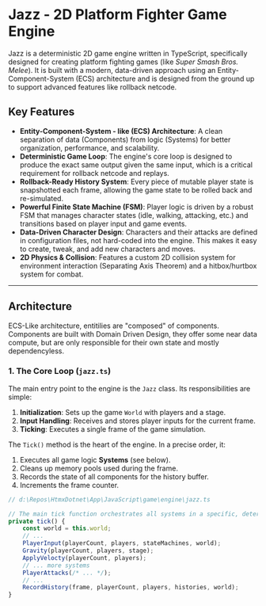 # Jazz - 2D Platform Fighter Game Engine

Jazz is a deterministic 2D game engine written in TypeScript, specifically designed for creating platform fighting games (like *Super Smash Bros. Melee*). It is built with a modern, data-driven approach using an Entity-Component-System (ECS) architecture and is designed from the ground up to support advanced features like rollback netcode.

## Key Features

*   **Entity-Component-System - like (ECS) Architecture**: A clean separation of data (Components) from logic (Systems) for better organization, performance, and scalability.
*   **Deterministic Game Loop**: The engine's core loop is designed to produce the exact same output given the same input, which is a critical requirement for rollback netcode and replays.
*   **Rollback-Ready History System**: Every piece of mutable player state is snapshotted each frame, allowing the game state to be rolled back and re-simulated.
*   **Powerful Finite State Machine (FSM)**: Player logic is driven by a robust FSM that manages character states (idle, walking, attacking, etc.) and transitions based on player input and game events.
*   **Data-Driven Character Design**: Characters and their attacks are defined in configuration files, not hard-coded into the engine. This makes it easy to create, tweak, and add new characters and moves.
*   **2D Physics & Collision**: Features a custom 2D collision system for environment interaction (Separating Axis Theorem) and a hitbox/hurtbox system for combat.

---

## Architecture

ECS-Like architecture, entitilies are "composed" of components. Components are built with Domain Driven Design, they offer some near data compute, but are only responsible for their own state and mostly dependencyless. 

### 1. The Core Loop (`jazz.ts`)

The main entry point to the engine is the `Jazz` class. Its responsibilities are simple:
1.  **Initialization**: Sets up the game `World` with players and a stage.
2.  **Input Handling**: Receives and stores player inputs for the current frame.
3.  **Ticking**: Executes a single frame of the game simulation.

The `Tick()` method is the heart of the engine. In a precise order, it:
1.  Executes all game logic **Systems** (see below).
2.  Cleans up memory pools used during the frame.
3.  Records the state of all components for the history buffer.
4.  Increments the frame counter.

```typescript
// d:\Repos\HtmxDotnet\App\JavaScript\game\engine\jazz.ts

// The main tick function orchestrates all systems in a specific, deterministic order.
private tick() {
    const world = this.world;
    // ...
    PlayerInput(playerCount, players, stateMachines, world);
    Gravity(playerCount, players, stage);
    ApplyVelocty(playerCount, players);
    // ... more systems
    PlayerAttacks(/* ... */);
    // ...
    RecordHistory(frame, playerCount, players, histories, world);
}
